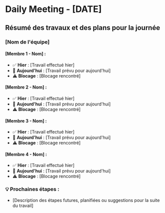 # Daily Meeting - [DATE]

## Résumé des travaux et des plans pour la journée

### [Nom de l'équipe]

#### [Membre 1 - Nom] :
- ✅ **Hier** : [Travail effectué hier]
- 📝 **Aujourd'hui** : [Travail prévu pour aujourd'hui]
- ⚠️ **Blocage** : [Blocage rencontré]

#### [Membre 2 - Nom] :
- ✅ **Hier** : [Travail effectué hier]
- 📝 **Aujourd'hui** : [Travail prévu pour aujourd'hui]
- ⚠️ **Blocage** : [Blocage rencontré]

#### [Membre 3 - Nom] :
- ✅ **Hier** : [Travail effectué hier]
- 📝 **Aujourd'hui** : [Travail prévu pour aujourd'hui]
- ⚠️ **Blocage** : [Blocage rencontré]

#### [Membre 4 - Nom] :
- ✅ **Hier** : [Travail effectué hier]
- 📝 **Aujourd'hui** : [Travail prévu pour aujourd'hui]
- ⚠️ **Blocage** : [Blocage rencontré]

### 💡 **Prochaines étapes** :
- [Description des étapes futures, planifiées ou suggestions pour la suite du travail]
